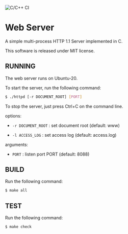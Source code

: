 ![C/C++ CI](https://github.com/youpong/chttpd/workflows/C/C++%20CI/badge.svg)
# Web Server

A simple multi-process HTTP 1.1 Server implemented in C.

This software is released under MIT license.


## RUNNING

The web server runs on Ubuntu-20.

To start the server, run the following command:

```bash
$ ./httpd [-r DOCUMENT_ROOT] [PORT]
```

To stop the server, just press Ctrl+C on the command line.

options:

- `-r DOCUMENT_ROOT` : set document root (default: www)

- `-l ACCESS_LOG` : set access log (default: access.log)

arguments:

- `PORT` : listen port PORT (default: 8088)

## BUILD

Run the following command:

```bash
$ make all
```

## TEST

Run the following command:

```bash
$ make check
```




